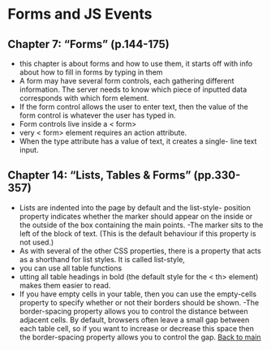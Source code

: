 # Forms and JS Events


## Chapter 7: “Forms” (p.144-175)
- this chapter is about forms and how to use them, it starts off with info about how to fill in forms by typing in them
- A form may have several form controls, each gathering different information. The server needs to know which piece of inputted data corresponds with which form element.
- If the form control allows the user to enter text, then the value of the form control is whatever the user has typed in.
- Form controls live inside a < form> 
- very < form> element requires an action attribute.
- When the type attribute has a value of text, it creates a single- line text input.

## Chapter 14: “Lists, Tables & Forms” (pp.330-357)
- Lists are indented into the page by default and the list-style- position property indicates whether the marker should appear on the inside or the outside of the box containing the main points.
-The marker sits to the left of the block of text. (This is the default behaviour if this property is not used.)
- As with several of the other CSS properties, there is a property that acts as a shorthand for list styles. It is called list-style,
- you can use all table functions 
- utting all table headings in bold (the default style for the < th> element) makes them easier to read.
-  If you have empty cells in your table, then you can use the empty-cells property to specify whether or not their borders should be shown.
-The border-spacing property allows you to control the distance between adjacent cells. By default, browsers often leave a small gap between each table cell, so if you want to increase or decrease this space then
the border-spacing property allows you to control the gap.
[Back to main](README.md)
